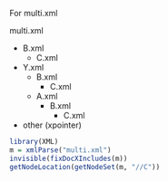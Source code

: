 For multi.xml

multi.xml
 + B.xml
    + C.xml
 + Y.xml
    + B.xml
	   + C.xml
    + A.xml
	   + B.xml
	     + C.xml
 + other (xpointer)



```r
library(XML)
m = xmlParse("multi.xml")
invisible(fixDocXIncludes(m))
getNodeLocation(getNodeSet(m, "//C"))
```
